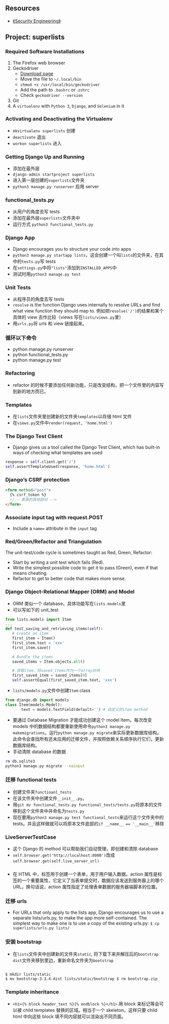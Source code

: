 ## Resources

- [《Security Engineering》](https://www.cl.cam.ac.uk/~rja14/book.html)

## Project: superlists

### Required Software Installations

1. The Firefox web browser
2. Geckodriver
   - [Download page](https://github.com/mozilla/geckodriver/releases)
   - Move the file to `~/.local/bin`
   - `chmod +x /usr/local/bin/geckodriver`
   - Add the path to `.bashrc` or .`zshrc`
   - Check `geckodriver --version`
3. Git
4. A `virtualenv` with `Python 3`, `Django`, and `Selenium` in it

### Activating and Deactivating the Virtualenv

- `mkvirtualenv superlists` 创建
- `deactivate` 退出
- `workon superlists` 进入

### Getting Django Up and Running

- 添加在最外层
- `django-admin startproject superlists`
- 进入第一层创建的`superlists`文件夹
- `python3 manage.py runserver` 启用 server

### functional_tests.py

- 从用户的角度去写 tests
- 添加在最外层`superlists`文件夹中
- 运行方式 `python3 functional_tests.py`

### Django App

- Django encourages you to structure your code into apps
- `python3 manage.py startapp lists`，这会创建一个叫`lists`的文件夹，在其中的`tests.py`写 tests
- 在`settings.py`中将`"lists"`添加到`INSTALLED_APPS`中
- 测试时用`python3 manage.py test`

### Unit Tests

- 从程序员的角度去写 tests
- `resolve` is the function Django uses internally to resolve URLs and find what view function they should map to. 例如把`resolve('/')`的结果和某个具体的 view 去作比较（views 写在`lists/views.py`里）
- 用`urls.py`将 urls 和 view 链接起来。

### 循环以下命令

- python manage.py runserver
- python functional_tests.py
- python manage.py test

### Refactoring

- refactor 的时候不要添加任何新功能，只是改变结构，把一个文件里的内容写到新的地方而已。

### Templates

- 在`lists`文件夹里创建新的文件夹`templates`以存储 html 文件
- 在`views.py`文件中`render(request, 'home.html')`

### The Django Test Client

- Django gives us a tool called the Django Test Client, which has built-in ways of checking what templates are used

```python
response = self.client.get('/')
self.assertTemplateUsed(response, 'home.html')
```

### Django’s CSRF protection

```html
<form method="post">
  {% csrf_token %}
  <!-- 表单的其他部分 -->
</form>
```

### Associate input tag with request.POST

- Include a `name=` attribute in the `input` tag

### Red/Green/Refactor and Triangulation

The unit-test/code cycle is sometimes taught as Red, Green, Refactor:

- Start by writing a unit test which fails (Red).
- Write the simplest possible code to get it to pass (Green), even if that means cheating.
- Refactor to get to better code that makes more sense.

### Django Object-Relational Mapper (ORM) and Model

- ORM 类似一个 database，具体功能写在`lists.models`里
- 可以写如下的 unit_test

```python
from lists.models import Item
...
def test_saving_and_retrieving_items(self):
   # Create an item
   first_item = Item()
   first_item.text = 'xxx'
   first_item.save()

   # Bundle the items
   saved_items = Item.objects.all()

   # 获取item，将saved_items作为一个array对待
   first_saved_item = saved_items[0]
   self.assertEqual(first_saved_item.text, 'xxx')
```

- `lists/models.py`文件中创建`Item` class

```python
from django.db import models
class Item(models.Model):
       text = models.TextField(default='') # 自定义的item method
```

- 要通过 Database Migration 才能成功创建这个 model Item。每次改变 models 中的数据结构都要重新使用命令`python3 manage.py makemigrations`。运行`python manage.py migrate`来实际更新数据库结构。此命令会查找所有还未应用的迁移文件，并按照依赖关系顺序执行它们，更新数据库结构。
- 手动清除 database 的数据

```bash
rm db.sqlite3
python3 manage.py migrate --noinput
```

### 迁移 functional tests

- 创建文件夹`functioanl_tests`
- 在该文件夹中创建文件`__init__.py`。
- 用`git mv functional_tests.py functional_tests/tests.py`将原本的文件移到这个文件夹中并命名为`tests.py`
- 现在要用`python3 manage.py test functional_tests`来运行这个文件夹中的 tests。并且这样做就可以将原本文件底部的`if __name__ == '__main__'`移除

### LiveServerTestCase

- 这个 Django 的 method 可以帮助我们自动管理，即创建和清除 database
- `self.browser.get('http://localhost:8000')`改成`self.browser.get(self.live_server_url)`

### <form action="">

- 在 HTML 中，<form>标签用于创建一个表单，用于用户输入数据。action 属性是<form>标签的一个重要属性，它定义了当表单提交时，数据应该发送到服务器上的哪个 URL。换句话说，action 属性指定了处理表单数据的服务器端脚本的位置。

### 迁移 urls

- For URLs that only apply to the lists app, Django encourages us to use a separate lists/urls.py, to make the app more self-contained. The simplest way to make one is to use a copy of the existing urls.py: `$ cp superlists/urls.py lists/`

### 安装 bootstrap

- 在`lists`文件夹中创建新的文件夹`static`, 将下载下来并解压后的`bootstrap dist`文件夹移到里边，重新命名文件夹为`bootstrap`

```zsh

$ mkdir lists/static
$ mv bootstrap-3.3.4-dist lists/static/bootstrap $ rm bootstrap.zip
```

### Template inheritance

- `<h1>{% block header_text %}{% endblock %}</h1>` 用 block 来标记等会可以被 child templates 替换的区域。相当于一个 skeleton，这样只要 child html 中向这些 block 填不同内容就可以渲染出不同页面。
